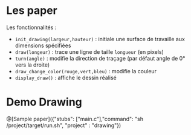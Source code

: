 # Les paper

Les fonctionnalités :
- `init_drawing(largeur,hauteur)` : initiale une surface de travaille aux dimensions spécifiées
- `draw(longeur)` : trace une ligne de taille `longueur` (en pixels)
- `turn(angle)` : modifie la direction de traçage (par défaut angle de 0° vers la droite)
- `draw_change_color(rouge,vert,bleu)` : modifie la couleur
- `display_draw()` : affiche le dessin réalisé

# Demo Drawing

@[Sample paper]({"stubs": ["main.c"],"command": "sh /project/target/run.sh", "project" : "drawing"})

